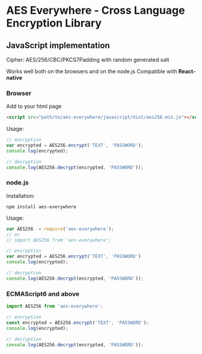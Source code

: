 # AES Everywhere - Cross Language Encryption Library

## JavaScript implementation

Cipher: AES/256/CBC/PKCS7Padding with random generated salt

Works well both on the browsers and on the node.js
Compatible with **React-native**

### Browser

Add to your html page
```html
<script src="path/to/aes-everywhere/javascript/dist/aes256.min.js"></script>
```

Usage:
```js
// encryption
var encrypted = AES256.encrypt('TEXT', 'PASSWORD');
console.log(encrypted);

// decryption
console.log(AES256.decrypt(encrypted, 'PASSWORD'));
```


### node.js

Installation:
```
npm install aes-everywhere
```

Usage:
```js
var AES256  = require('aes-everywhere');
// or
// import AES256 from 'aes-everywhere';

// encryption
var encrypted = AES256.encrypt('TEXT', 'PASSWORD')
console.log(encrypted);

// decryption
console.log(AES256.decrypt(encrypted, 'PASSWORD'));

```


### ECMAScript6 and above

```js
import AES256 from 'aes-everywhere';

// encryption
const encrypted = AES256.encrypt('TEXT', 'PASSWORD');
console.log(encrypted);

// decryption
console.log(AES256.decrypt(encrypted, 'PASSWORD'));
```
